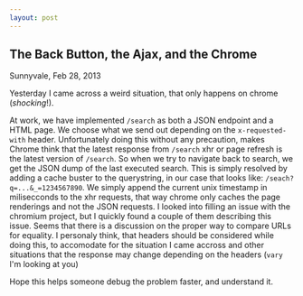 ```yaml
---
layout: post
---
```


The Back Button, the Ajax, and the Chrome
-----------------------------------------

Sunnyvale, Feb 28, 2013

Yesterday I came across a weird situation, that only happens on chrome (*shocking*!).

At work, we have implemented `/search` as both a JSON endpoint and a HTML page. We choose what we send out depending on the `x-requested-with` header. Unfortunately doing this without any precaution, makes Chrome think that the latest response from `/search` xhr or page refresh is the latest version of `/search`. So when we try to navigate back to search, we get the JSON dump of the last executed search. This is simply resolved by adding a cache buster to the querystring, in our case that looks like: `/seach?q=...&_=1234567890`. We simply append the current unix timestamp in milisecconds to the xhr requests, that way chrome only caches the page renderings and not the JSON requests. I looked into filling an issue with the chromium project, but I quickly found a couple of them describing this issue. Seems that there is a discussion on the proper way to compare URLs for equality. I personaly think, that headers should be considered while doing this, to accomodate for the situation I came accross and other situations that the response may change depending on the headers (`vary` I'm looking at you)

Hope this helps someone debug the problem faster, and understand it.
